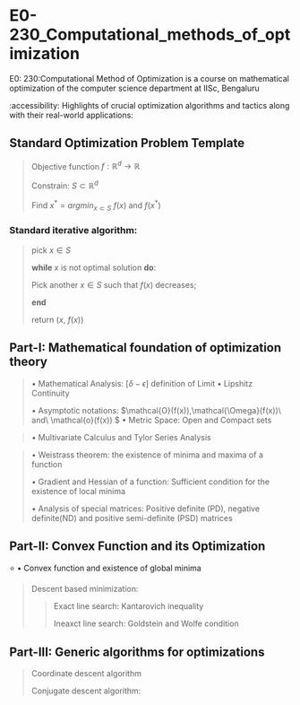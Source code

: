 # E0-230_Computational_methods_of_optimization
E0: 230:Computational Method of Optimization is a course on mathematical optimization of the computer science department at IISc, Bengaluru

:accessibility: Highlights of crucial optimization algorithms and tactics along with their real-world applications:

## Standard Optimization Problem Template
> Objective function $f:\mathbb{R}^d \to \mathbb{R}$
>
> Constrain: $S\subset \mathbb{R}^d$
>
> Find $x^{\ast}=argmin_{x\subset S}\ f(x)$
> and $f(x^{\ast})$

### Standard iterative algorithm:

> pick $x\in S$
>
> $\textbf{while}\ x$  is not optimal solution $\textbf{do}:$
> 
> Pick another $x\in S$ such that $f(x)$ decreases;
> 
> $\textbf{end}$
>
> return $(x,\ f(x))$

## Part-I: Mathematical foundation of optimization theory

> $\bullet$ Mathematical Analysis: $[\delta - \epsilon]$ definition of Limit
> $\bullet$ Lipshitz Continuity
> 
> $\bullet$ Asymptotic notations: $\mathcal{O}(f(x)),\mathcal{\Omega}(f(x))\ and\ \mathcal{o}(f(x)) $
> $\bullet$ Metric Space: Open and Compact sets

> $\bullet$ Multivariate Calculus and Tylor Series Analysis

> $\bullet$ Weistrass theorem: the existence of minima and maxima of a function
> 
> $\bullet$ Gradient and Hessian of a function: Sufficient condition for the existence of local minima
> 
> $\bullet$ Analysis of special matrices: Positive definite (PD), negative definite(ND) and positive semi-definite (PSD) matrices


## Part-II: Convex Function and its Optimization 

⭐ $\bullet$ Convex function and existence of global minima
> Descent based minimization:
> 
> > Exact line search: Kantarovich inequality
> > 
> > Ineaxct line search: Goldstein and Wolfe condition

## Part-III: Generic algorithms for optimizations
> Coordinate descent algorithm
>
> Conjugate descent algorithm:  
